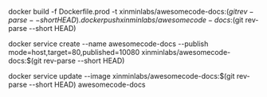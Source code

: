 docker build -f Dockerfile.prod -t xinminlabs/awesomecode-docs:$(git rev-parse --short HEAD) .
docker push xinminlabs/awesomecode-docs:$(git rev-parse --short HEAD)


docker service create --name awesomecode-docs --publish mode=host,target=80,published=10080 xinminlabs/awesomecode-docs:$(git rev-parse --short HEAD)

docker service update --image xinminlabs/awesomecode-docs:$(git rev-parse --short HEAD) awesomecode-docs
